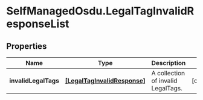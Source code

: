 # SelfManagedOsdu.LegalTagInvalidResponseList

## Properties
Name | Type | Description | Notes
------------ | ------------- | ------------- | -------------
**invalidLegalTags** | [**[LegalTagInvalidResponse]**](LegalTagInvalidResponse.md) | A collection of invalid LegalTags. | [optional] 



